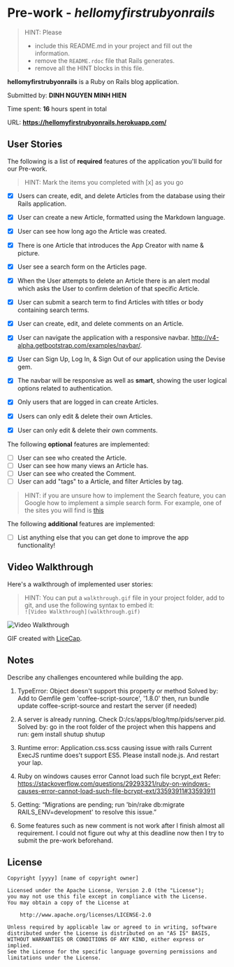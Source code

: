 # Pre-work - *hellomyfirstrubyonrails*

> HINT: Please
> - include this README.md in your project and fill out the information. 
> - remove the `README.rdoc` file that Rails generates. 
> - remove all the HINT blocks in this file.

**hellomyfirstrubyonrails** is a Ruby on Rails blog application.

Submitted by: **DINH NGUYEN MINH HIEN**

Time spent: **16** hours spent in total

URL: **https://hellomyfirstrubyonrails.herokuapp.com/**

## User Stories

The following is a list of **required** features of the application you'll build for our Pre-work.

> HINT: Mark the items you completed with [x] as you go

* [x] Users can create, edit, and delete Articles from the database using their Rails application.
* [x] User can create a new Article, formatted using the Markdown language.
* [x] User can see how long ago the Article was created.
* [x] There is one Article that introduces the App Creator with name & picture.
* [x] User see a search form on the Articles page.
* [x] When the User attempts to delete an Article there is an alert modal which asks the User to confirm deletion of that specific Article.
* [x] User can submit a search term to find Articles with titles or body containing search terms.
* [x] User can create, edit, and delete comments on an Article.
* [x] User can navigate the application with a responsive navbar.
      http://v4-alpha.getbootstrap.com/examples/navbar/.
* [x] User can Sign Up, Log In, & Sign Out of our application using the Devise gem.      
* [x] The navbar will be responsive as well as **smart**, showing the user logical options related to authentication.
* [x] Only users that are logged in can create Articles.
* [x] Users can only edit & delete their own Articles.
* [x] User can only edit & delete their own comments.


The following **optional** features are implemented:

* [ ] User can see who created the Article.
* [ ] User can see how many views an Article has.
* [ ] User can see who created the Comment.
* [ ] User can add "tags" to a Article, and filter Articles by tag.

> HINT: if you are unsure how to implement the Search feature, you can Google how to implement a simple search form. For example, one of the sites you will find is [this](http://www.jorgecoca.com/buils-search-form-ruby-rails/)

The following **additional** features are implemented:

- [ ] List anything else that you can get done to improve the app functionality!

## Video Walkthrough 

Here's a walkthrough of implemented user stories:

> HINT: You can put a `walkthrough.gif` file in your project folder, add to git, and use the following syntax to embed it:  
> `![Video Walkthrough](walkthrough.gif)` 
> 

![Video Walkthrough](/path/to/your/gif/file)

GIF created with [LiceCap](http://www.cockos.com/licecap/).

## Notes

Describe any challenges encountered while building the app.
1. TypeError: Object doesn't support this property or method
Solved by:
Add to Gemfile
gem 'coffee-script-source', '1.8.0'
then, run
bundle update coffee-script-source
and restart the server (if needed)

2. A server is already running. Check D:/cs/apps/blog/tmp/pids/server.pid.
Solved by: go in the root folder of the project when this happens and run:
gem install shutup
shutup

3. Runtime error: Application.css.scss causing issue with rails 
Current ExecJS runtime does't support ES5. Please install node.js. And restart your lap.

4. Ruby on windows causes error Cannot load such file bcrypt_ext
Refer: https://stackoverflow.com/questions/29293321/ruby-on-windows-causes-error-cannot-load-such-file-bcrypt-ext/33593911#33593911

5. Getting: “Migrations are pending; run 'bin/rake db:migrate RAILS_ENV=development' to resolve this issue.” 

6. Some features such as new comment is not work after I finish almost all requirement.
I could not figure out why at this deadline now then I try to submit the pre-work beforehand.

## License

    Copyright [yyyy] [name of copyright owner]

    Licensed under the Apache License, Version 2.0 (the "License");
    you may not use this file except in compliance with the License.
    You may obtain a copy of the License at

        http://www.apache.org/licenses/LICENSE-2.0

    Unless required by applicable law or agreed to in writing, software
    distributed under the License is distributed on an "AS IS" BASIS,
    WITHOUT WARRANTIES OR CONDITIONS OF ANY KIND, either express or implied.
    See the License for the specific language governing permissions and
    limitations under the License.
